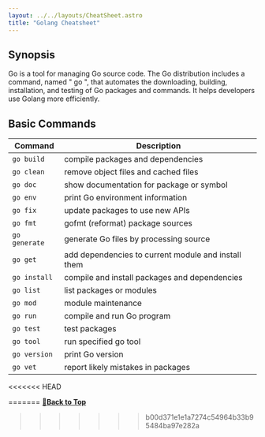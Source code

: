 ```yaml
---
layout: ../../layouts/CheatSheet.astro
title: "Golang Cheatsheet"
---
```


## Synopsis

Go is a tool for managing Go source code. The Go distribution includes a command, named " go ", that automates the downloading, building, installation, and testing of Go packages and commands. It helps developers use Golang more efficiently.



## Basic Commands

| Command       | Description                                         |
| ------------- | --------------------------------------------------- |
| `go build`    | compile packages and dependencies                   |
| `go clean`    | remove object files and cached files                |
| `go doc`      | show documentation for package or symbol            |
| `go env`      | print Go environment information                    |
| `go fix`      | update packages to use new APIs                     |
| `go fmt`      | gofmt (reformat) package sources                    |
| `go generate` | generate Go files by processing source              |
| `go get`      | add dependencies to current module and install them |
| `go install`  | compile and install packages and dependencies       |
| `go list`     | list packages or modules                            |
| `go mod`      | module maintenance                                  |
| `go run`      | compile and run Go program                          |
| `go test`     | test packages                                       |
| `go tool`     | run specified go tool                               |
| `go version`  | print Go version                                    |
| `go vet`      | report likely mistakes in packages                  |

<<<<<<< HEAD

=======
**[🔼Back to Top](#table-of-contents)**
>>>>>>> b00d371e1e1a7274c54964b33b95484ba97e282a
